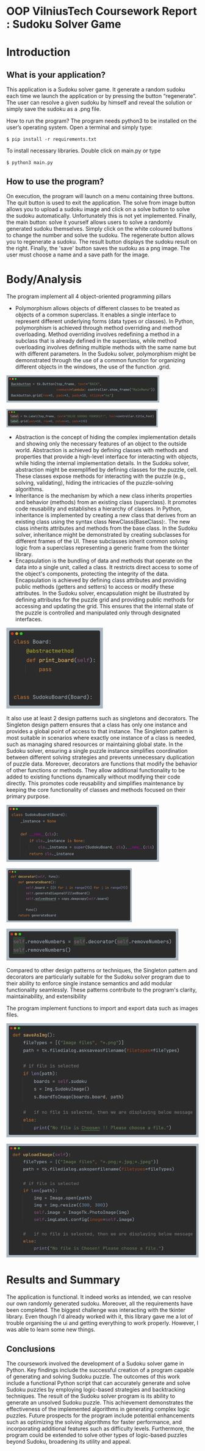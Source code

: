 OOP VilniusTech Coursework Report : Sudoku Solver Game
============

Introduction
============

What is your application?
----------------
This application is a Sudoku solver game. It generate a random sudoku each time we launch the application or by pressing the button “regenerate”. The user can resolve a given sudoku by himself and reveal the solution or simply save the sudoku as a .png file.  

How to run the program?
The program needs python3 to be installed on the user’s operating system. Open a terminal and simply type:
```
$ pip install -r requirements.txt
```

To install necessary libraries.
Double click on main.py or type
```
$ python3 main.py
```

How to use the program?
----------------
On execution, the program will launch on a menu containing three buttons. The quit button is used to exit the application. The solve from image button allows you to upload a sudoku image and click on a solve button to solve the sudoku automatically. Unfortunately this is not yet implemented. Finally, the main button: solve it yourself allows users to solve a randomly generated sudoku themselves. Simply click on the white coloured buttons to change the number and solve the sudoku. The regenerate button allows you to regenerate a sudoku. The result button displays the sudoku result on the right. Finally, the 'save' button saves the sudoku as a png image. The user must choose a name and a save path for the image.

Body/Analysis
============
The program implement all 4 object-oriented programming pillars
- Polymorphism allows objects of different classes to be treated as objects of a common superclass. It enables a single interface to represent different underlying forms (data types or classes). In Python, polymorphism is achieved through method overriding and method overloading. Method overriding involves redefining a method in a subclass that is already defined in the superclass, while method overloading involves defining multiple methods with the same name but with different parameters. In the Sudoku solver, polymorphism might be demonstrated through the use of a common function for organizing different objects in the windows, the use of the function .grid.

![screenshot](screenshots/screenshot1.png)

![screenshot](screenshots/screenshot2.png)

- Abstraction is the concept of hiding the complex implementation details and showing only the necessary features of an object to the outside world. Abstraction is achieved by defining classes with methods and properties that provide a high-level interface for interacting with objects, while hiding the internal implementation details. In the Sudoku solver, abstraction might be exemplified by defining classes for the puzzle, cell. These classes expose methods for interacting with the puzzle (e.g., solving, validating), hiding the intricacies of the puzzle-solving algorithms.
- Inheritance is the mechanism by which a new class inherits properties and behavior (methods) from an existing class (superclass). It promotes code reusability and establishes a hierarchy of classes. In Python, inheritance is implemented by creating a new class that derives from an existing class using the syntax class NewClass(BaseClass):. The new class inherits attributes and methods from the base class. In the Sudoku solver, inheritance might be demonstrated by creating subclasses for different frames of the UI. These subclasses inherit common solving logic from a superclass representing a generic frame from the tkinter library.
- Encapsulation is the bundling of data and methods that operate on the data into a single unit, called a class. It restricts direct access to some of the object's components, protecting the integrity of the data. Encapsulation is achieved by defining class attributes and providing public methods (getters and setters) to access or modify these attributes. In the Sudoku solver, encapsulation might be illustrated by defining attributes for the puzzle grid and providing public methods for accessing and updating the grid. This ensures that the internal state of the puzzle is controlled and manipulated only through designated interfaces.

![screenshot](screenshots/screenshot3.png)


It also use at least 2 design patterns such as singletons and decorators.
The Singleton design pattern ensures that a class has only one instance and provides a global point of access to that instance. The Singleton pattern is most suitable in scenarios where exactly one instance of a class is needed, such as managing shared resources or maintaining global state. In the Sudoku solver, ensuring a single puzzle instance simplifies coordination between different solving strategies and prevents unnecessary duplication of puzzle data. Moreover, decorators are functions that modify the behavior of other functions or methods. They allow additional functionality to be added to existing functions dynamically without modifying their code directly. This promotes code reusability and simplifies maintenance by keeping the core functionality of classes and methods focused on their primary purpose.

![screenshot](screenshots/screenshot4.png)

![screenshot](screenshots/screenshot5.png)

![screenshot](screenshots/screenshot6.png)

Compared to other design patterns or techniques, the Singleton pattern and decorators are particularly suitable for the Sudoku solver program due to their ability to enforce single instance semantics and add modular functionality seamlessly. These patterns contribute to the program's clarity, maintainability, and extensibility
 
 
The program implement functions to import and export data such as images files. 

![screenshot](screenshots/screenshot7.png)

![screenshot](screenshots/screenshot8.png)

Results and Summary
============
The application is functional. It indeed works as intended, we can resolve our own randomly generated sudoku. Moreover, all the requirements have been completed. The biggest challenge was interacting with the tkinter library. Even though I'd already worked with it, this library gave me a lot of trouble organising the ui and getting everything to work properly. However, I was able to learn some new things.


Conclusions
----------------
The coursework involved the development of a Sudoku solver game in Python. Key findings include the successful creation of a program capable of generating and solving Sudoku puzzle. The outcomes of this work include a functional Python script that can accurately generate and solve Sudoku puzzles by employing logic-based strategies and backtracking techniques.
The result of the Sudoku solver program is its ability to generate an unsolved Sudoku puzzle. This achievement demonstrates the effectiveness of the implemented algorithms in generating complex logic puzzles.
Future prospects for the program include potential enhancements such as optimizing the solving algorithms for faster performance, and incorporating additional features such as difficulty levels. Furthermore, the program could be extended to solve other types of logic-based puzzles beyond Sudoku, broadening its utility and appeal.


